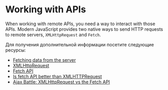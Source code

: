 # Working with APIs

When working with remote APIs, you need a way to interact with those APIs. Modern JavaScript provides two native ways to send HTTP requests to remote servers, `XMLHttpRequest` and `Fetch`.

Для получения дополнительной информации посетите следующие ресурсы:

- [Fetching data from the server](https://developer.mozilla.org/en-US/docs/Learn/JavaScript/Client-side_web_APIs/Fetching_data)
- [XMLHttpRequest](https://developer.mozilla.org/en-US/docs/Web/API/XMLHttpRequest)
- [Fetch API](https://developer.mozilla.org/en-US/docs/Web/API/Fetch_API)
- [Is fetch API better than XMLHTTPRequest](https://medium.com/beginners-guide-to-mobile-web-development/the-fetch-api-2c962591f5c)
- [Ajax Battle: XMLHttpRequest vs the Fetch API](https://blog.openreplay.com/ajax-battle-xmlhttprequest-vs-the-fetch-api)
